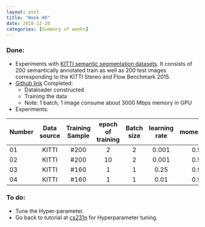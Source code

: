 ```yaml
---
layout: post
title: "Week #8"
date: 2018-12-20
categories: [Summary of weeks]
---
```

### Done:
* Experiments with [KITTI semantic segmentation datasets](http://www.cvlibs.net/datasets/kitti/eval_semseg.php?benchmark=semantics2015). It consists of 200 semantically annotated train as well as 200 test images corresponding to the KITTI Stereo and Flow Benchmark 2015.
* [Github link](https://github.com/xysong1201/unet_segmentation) Completed:
    * Dataloader constructed
    * Training the data
    * Note: 1 batch, 1 image consume about 3000 Mbps memory in GPU
* Experiments:

|Number| Data source   | Training Sample  | epoch of training  | Batch size | learning rate | momentum | Mimimum loss attained |
|----|:----:|:-----:|:-----:|:----:|:---:|:---:|-----:|
|01|KITTI|#200|2|2|0.001|0.9|0.798|
|02|KITTI| #200| 10|2|0.001|0.9|0.603|
|03|KITTI| #160 |1|1|0.25|0.9|0.552|
|04|KITTI| #160|1|1|0.01|0.9|0.577|

### To do:
* Tune the Hyper-parameter.
* Go back to tutorial at [cs231n](https://cs231n.github.io/) for Hyperparameter tuning.
